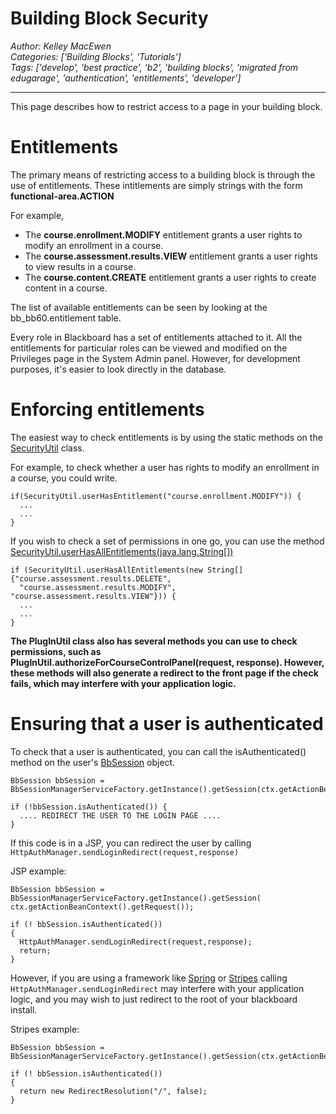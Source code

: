 # Building Block Security
*Author: Kelley MacEwen*  
*Categories: ['Building Blocks', 'Tutorials']*  
*Tags: ['develop', 'best practice', 'b2', 'building blocks', 'migrated from edugarage', 'authentication', 'entitlements', 'developer']*  
<hr />
This page describes how to restrict access to a page in your building block.

# Entitlements

The primary means of restricting access to a building block is through the use
of entitlements. These intitlements are simply strings with the form
**functional-area.ACTION**

For example,

  * The **course.enrollment.MODIFY** entitlement grants a user rights to modify an enrollment in a course.
  * The **course.assessment.results.VIEW** entitlement grants a user rights to view results in a course.
  * The **course.content.CREATE** entitlement grants a user rights to create content in a course.

The list of available entitlements can be seen by looking at the
bb_bb60.entitlement table.

Every role in Blackboard has a set of entitlements attached to it. All the
entitlements for particular roles can be viewed and modified on the Privileges
page in the System Admin panel. However, for development purposes, it's easier
to look directly in the database.

# Enforcing entitlements

The easiest way to check entitlements is by using the static methods on the
[SecurityUtil](https:////library.blackboard.com/ref/15c9ac3f-f10f-44bc-91f9-1556e05cc5b6/blackboard/platform/security/SecurityUtil.html) class.

For example, to check whether a user has rights to modify an enrollment in a
course, you could write.
```
if(SecurityUtil.userHasEntitlement("course.enrollment.MODIFY")) {
  ...
  ...
}
```

If you wish to check a set of permissions in one go, you can use the method [SecurityUtil.userHasAllEntitlements(java.lang.String[])](https://library.blackboard.com/ref/15c9ac3f-f10f-44bc-91f9-1556e05cc5b6/blackboard/platform/security/SecurityUtil.html%23userHasAllEntitlements%28java.lang.String%5B%5D%29)
```
if (SecurityUtil.userHasAllEntitlements(new String[]{"course.assessment.results.DELETE",
  "course.assessment.results.MODIFY", "course.assessment.results.VIEW"})) {
  ...
  ...
}
```

**The PlugInUtil class also has several methods you can use to check permissions, such as PlugInUtil.authorizeForCourseControlPanel(request, response). However, these methods will also generate a redirect to the front page if the check fails, which may interfere with your application logic.**

# Ensuring that a user is authenticated

To check that a user is authenticated, you can call the isAuthenticated()
method on the user's [BbSession](https://library.blackboard.com/ref/15c9ac3f-f10f-44bc-91f9-1556e05cc5b6/blackboard/platform/session/BbSession.html) object.
```
BbSession bbSession = BbSessionManagerServiceFactory.getInstance().getSession(ctx.getActionBeanContext().getRequest());

if (!bbSession.isAuthenticated()) {
  .... REDIRECT THE USER TO THE LOGIN PAGE ....
}
```

If this code is in a JSP, you can redirect the user by calling
`HttpAuthManager.sendLoginRedirect(request,response)`

JSP example:
```
BbSession bbSession = BbSessionManagerServiceFactory.getInstance().getSession(
ctx.getActionBeanContext().getRequest());

if (! bbSession.isAuthenticated())
{
  HttpAuthManager.sendLoginRedirect(request,response);
  return;
}
```

However, if you are using a framework like
[Spring](https://www.springsource.org/) or
[Stripes](https://www.stripesframework.org/) calling
`HttpAuthManager.sendLoginRedirect` may interfere with your application logic,
and you may wish to just redirect to the root of your blackboard install.

Stripes example:
```
BbSession bbSession = BbSessionManagerServiceFactory.getInstance().getSession(ctx.getActionBeanContext().getRequest());

if (! bbSession.isAuthenticated())
{
  return new RedirectResolution("/", false);
}
```
